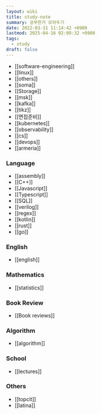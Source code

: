 ```yaml
---
layout: wiki
title: study-note
summary: 공부한거 모아두기
date: 2022-03-31 11:14:42 +0900
lastmod: 2025-04-16 02:09:32 +0900
tags:
  - study
draft: false
---
```


- [[software-engineering]]
- [[linux]]
- [[others]]
- [[soma]]
- [[Storage]]
- [[msk]]
- [[kafka]]
- [[tikz]]
- [[면접준비]]
- [[kubernetes]]
- [[observability]]
- [[cs]]
- [[devops]]
- [[armeria]]

### Language
- [[assembly]]
- [[C++]]
- [[Javascript]]
- [[Typescript]]
- [[SQL]]
- [[verilog]]
- [[regex]]
- [[kotlin]]
- [[rust]]
- [[go]]

### English
- [[english]]

### Mathematics
- [[statistics]]

### Book Review
- [[Book reviews]]

### Algorithm
- [[algorithm]]

### School
- [[lectures]]

### Others
- [[topcit]]
- [[latina]]
